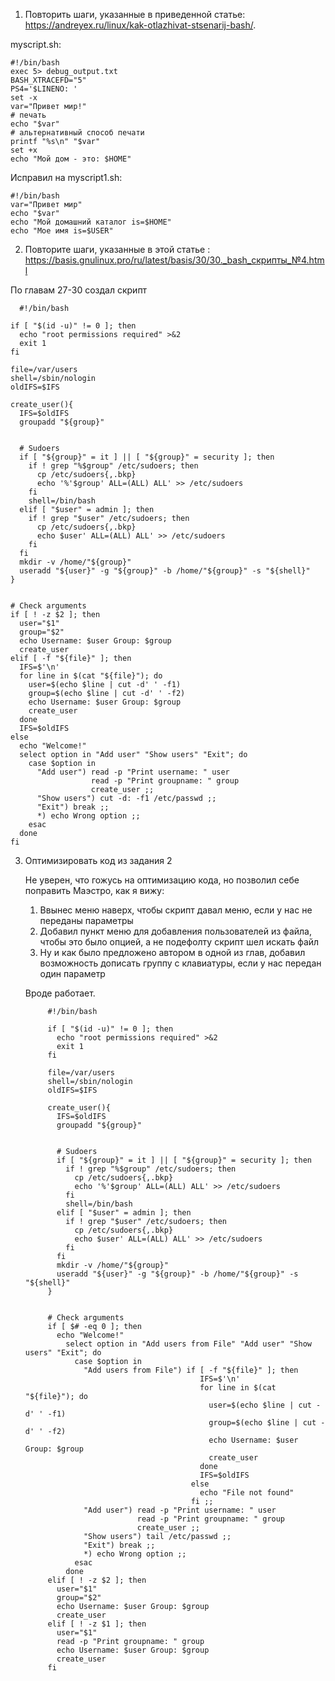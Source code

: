 1. Повторить шаги, указанные в приведенной статье:
https://andreyex.ru/linux/kak-otlazhivat-stsenarij-bash/.

myscript.sh:

    #!/bin/bash
    exec 5> debug_output.txt
    BASH_XTRACEFD="5"
    PS4='$LINENO: '
    set -x
    var="Привет мир!"
    # печать
    echo "$var"
    # альтернативный способ печати
    printf "%s\n" "$var"
    set +x 
    echo "Мой дом - это: $HOME"
Исправил на myscript1.sh:

    #!/bin/bash
    var="Привет мир"
    echo "$var"
    echo "Мой домашний каталог is=$HOME"
    echo "Мое имя is=$USER"

2. Повторите шаги, указанные в этой статье :
https://basis.gnulinux.pro/ru/latest/basis/30/30._bash_скрипты_№4.html

  По главам 27-30 создал скрипт

      #!/bin/bash
    
    if [ "$(id -u)" != 0 ]; then
      echo "root permissions required" >&2
      exit 1
    fi
    
    file=/var/users
    shell=/sbin/nologin
    oldIFS=$IFS
    
    create_user(){
      IFS=$oldIFS
      groupadd "${group}"
    
    
      # Sudoers
      if [ "${group}" = it ] || [ "${group}" = security ]; then
        if ! grep "%$group" /etc/sudoers; then
          cp /etc/sudoers{,.bkp}
          echo '%'$group' ALL=(ALL) ALL' >> /etc/sudoers
        fi
        shell=/bin/bash
      elif [ "$user" = admin ]; then
        if ! grep "$user" /etc/sudoers; then
          cp /etc/sudoers{,.bkp}
          echo $user' ALL=(ALL) ALL' >> /etc/sudoers
        fi
      fi
      mkdir -v /home/"${group}"
      useradd "${user}" -g "${group}" -b /home/"${group}" -s "${shell}"
    }
    
    
    # Check arguments
    if [ ! -z $2 ]; then
      user="$1"
      group="$2"
      echo Username: $user Group: $group
      create_user
    elif [ -f "${file}" ]; then
      IFS=$'\n'
      for line in $(cat "${file}"); do
        user=$(echo $line | cut -d' ' -f1)
        group=$(echo $line | cut -d' ' -f2)
        echo Username: $user Group: $group
        create_user
      done
      IFS=$oldIFS
    else
      echo "Welcome!"
      select option in "Add user" "Show users" "Exit"; do
        case $option in
          "Add user") read -p "Print username: " user
                      read -p "Print groupname: " group
                      create_user ;;
          "Show users") cut -d: -f1 /etc/passwd ;;
          "Exit") break ;;
          *) echo Wrong option ;;
        esac
      done
    fi

3. Оптимизировать код из задания 2

   Не уверен, что гожусь на оптимизацию кода, но позволил себе поправить Маэстро, как я вижу:
    1. Ввынес меню наверх, чтобы скрипт давал меню, если у нас не переданы параметры
    2. Добавил пункт меню для добавления пользователей из файла, чтобы это было опцией, а не подефолту скрипт шел искать файл
    3. Ну и как было предложено автором в одной из глав, добавил возможность дописать группу с клавиатуры, если у нас передан один параметр
  
   Вроде работает.
  
            #!/bin/bash
            
            if [ "$(id -u)" != 0 ]; then
              echo "root permissions required" >&2
              exit 1
            fi
            
            file=/var/users
            shell=/sbin/nologin
            oldIFS=$IFS
            
            create_user(){
              IFS=$oldIFS
              groupadd "${group}"
            
            
              # Sudoers
              if [ "${group}" = it ] || [ "${group}" = security ]; then
                if ! grep "%$group" /etc/sudoers; then
                  cp /etc/sudoers{,.bkp}
                  echo '%'$group' ALL=(ALL) ALL' >> /etc/sudoers
                fi
                shell=/bin/bash
              elif [ "$user" = admin ]; then
                if ! grep "$user" /etc/sudoers; then
                  cp /etc/sudoers{,.bkp}
                  echo $user' ALL=(ALL) ALL' >> /etc/sudoers
                fi
              fi
              mkdir -v /home/"${group}"
              useradd "${user}" -g "${group}" -b /home/"${group}" -s "${shell}"
            }
            
            
            # Check arguments
            if [ $# -eq 0 ]; then
              echo "Welcome!"
                select option in "Add users from File" "Add user" "Show users" "Exit"; do
                  case $option in
                    "Add users from File") if [ -f "${file}" ]; then
                                              IFS=$'\n'
                                              for line in $(cat "${file}"); do
                                                user=$(echo $line | cut -d' ' -f1)
                                                group=$(echo $line | cut -d' ' -f2)
                                                echo Username: $user Group: $group
                                                create_user
                                              done
                                              IFS=$oldIFS
                                            else 
                                              echo "File not found"
                                            fi ;;
                    "Add user") read -p "Print username: " user
                                read -p "Print groupname: " group
                                create_user ;;
                    "Show users") tail /etc/passwd ;;
                    "Exit") break ;;
                    *) echo Wrong option ;;
                  esac
                done
            elif [ ! -z $2 ]; then
              user="$1"
              group="$2"
              echo Username: $user Group: $group
              create_user
            elif [ ! -z $1 ]; then
              user="$1"
              read -p "Print groupname: " group
              echo Username: $user Group: $group
              create_user
            fi










